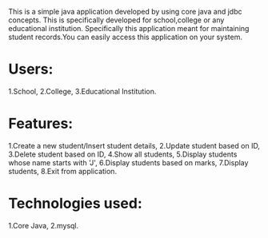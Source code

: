This is a simple java application developed by using core java and jdbc concepts. This is specifically developed for school,college or any educational institution. Specifically this application meant for maintaining student records.You can easily access this application on your system.

Users:
=====
1.School, 
2.College,
3.Educational Institution.

Features:
========
1.Create a new student/Insert student details,
2.Update student based on ID,
3.Delete student based on ID,
4.Show all students,
5.Display students whose name starts with 'J',
6.Display students based on marks,
7.Display students,
8.Exit from application.

Technologies used:
=================
1.Core Java,
2.mysql.
